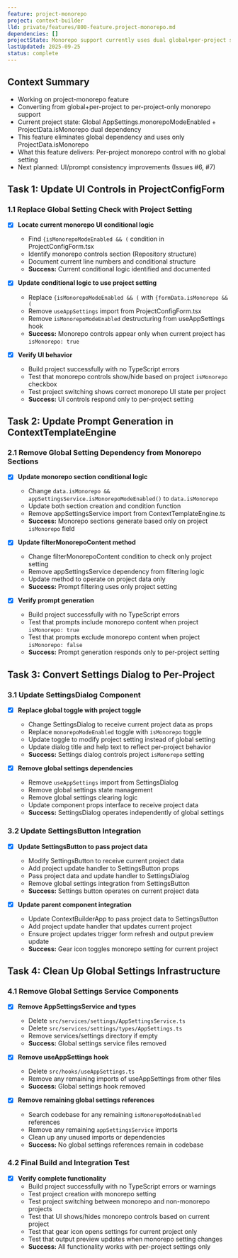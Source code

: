 ```yaml
---
feature: project-monorepo
project: context-builder
lld: private/features/800-feature.project-monorepo.md
dependencies: []
projectState: Monorepo support currently uses dual global+per-project settings causing workflow friction
lastUpdated: 2025-09-25
status: complete
---
```


## Context Summary
- Working on project-monorepo feature
- Converting from global+per-project to per-project-only monorepo support
- Current project state: Global AppSettings.monorepoModeEnabled + ProjectData.isMonorepo dual dependency
- This feature eliminates global dependency and uses only ProjectData.isMonorepo
- What this feature delivers: Per-project monorepo control with no global setting
- Next planned: UI/prompt consistency improvements (Issues #6, #7)

## Task 1: Update UI Controls in ProjectConfigForm

### 1.1 Replace Global Setting Check with Project Setting
- [x] **Locate current monorepo UI conditional logic**
  - Find `{isMonorepoModeEnabled && (` condition in ProjectConfigForm.tsx
  - Identify monorepo controls section (Repository structure)
  - Document current line numbers and conditional structure
  - **Success:** Current conditional logic identified and documented

- [x] **Update conditional logic to use project setting**
  - Replace `{isMonorepoModeEnabled && (` with `{formData.isMonorepo && (`
  - Remove `useAppSettings` import from ProjectConfigForm.tsx
  - Remove `isMonorepoModeEnabled` destructuring from useAppSettings hook
  - **Success:** Monorepo controls appear only when current project has `isMonorepo: true`

- [x] **Verify UI behavior**
  - Build project successfully with no TypeScript errors
  - Test that monorepo controls show/hide based on project `isMonorepo` checkbox
  - Test project switching shows correct monorepo UI state per project
  - **Success:** UI controls respond only to per-project setting

## Task 2: Update Prompt Generation in ContextTemplateEngine

### 2.1 Remove Global Setting Dependency from Monorepo Sections
- [x] **Update monorepo section conditional logic**
  - Change `data.isMonorepo && appSettingsService.isMonorepoModeEnabled()` to `data.isMonorepo`
  - Update both section creation and condition function
  - Remove appSettingsService import from ContextTemplateEngine.ts
  - **Success:** Monorepo sections generate based only on project `isMonorepo` field

- [x] **Update filterMonorepoContent method**
  - Change filterMonorepoContent condition to check only project setting
  - Remove appSettingsService dependency from filtering logic
  - Update method to operate on project data only
  - **Success:** Prompt filtering uses only project setting

- [x] **Verify prompt generation**
  - Build project successfully with no TypeScript errors
  - Test that prompts include monorepo content when project `isMonorepo: true`
  - Test that prompts exclude monorepo content when project `isMonorepo: false`
  - **Success:** Prompt generation responds only to per-project setting

## Task 3: Convert Settings Dialog to Per-Project

### 3.1 Update SettingsDialog Component
- [x] **Replace global toggle with project toggle**
  - Change SettingsDialog to receive current project data as props
  - Replace `monorepoModeEnabled` toggle with `isMonorepo` toggle
  - Update toggle to modify project setting instead of global setting
  - Update dialog title and help text to reflect per-project behavior
  - **Success:** Settings dialog controls project `isMonorepo` setting

- [x] **Remove global settings dependencies**
  - Remove `useAppSettings` import from SettingsDialog
  - Remove global settings state management
  - Remove global settings clearing logic
  - Update component props interface to receive project data
  - **Success:** SettingsDialog operates independently of global settings

### 3.2 Update SettingsButton Integration
- [x] **Update SettingsButton to pass project data**
  - Modify SettingsButton to receive current project data
  - Add project update handler to SettingsButton props
  - Pass project data and update handler to SettingsDialog
  - Remove global settings integration from SettingsButton
  - **Success:** Settings button operates on current project data

- [x] **Update parent component integration**
  - Update ContextBuilderApp to pass project data to SettingsButton
  - Add project update handler that updates current project
  - Ensure project updates trigger form refresh and output preview update
  - **Success:** Gear icon toggles monorepo setting for current project

## Task 4: Clean Up Global Settings Infrastructure

### 4.1 Remove Global Settings Service Components
- [x] **Remove AppSettingsService and types**
  - Delete `src/services/settings/AppSettingsService.ts`
  - Delete `src/services/settings/types/AppSettings.ts`
  - Remove services/settings directory if empty
  - **Success:** Global settings service files removed

- [x] **Remove useAppSettings hook**
  - Delete `src/hooks/useAppSettings.ts`
  - Remove any remaining imports of useAppSettings from other files
  - **Success:** Global settings hook removed

- [x] **Remove remaining global settings references**
  - Search codebase for any remaining `isMonorepoModeEnabled` references
  - Remove any remaining `appSettingsService` imports
  - Clean up any unused imports or dependencies
  - **Success:** No global settings references remain in codebase

### 4.2 Final Build and Integration Test
- [x] **Verify complete functionality**
  - Build project successfully with no TypeScript errors or warnings
  - Test project creation with monorepo setting
  - Test project switching between monorepo and non-monorepo projects
  - Test that UI shows/hides monorepo controls based on current project
  - Test that gear icon opens settings for current project only
  - Test that output preview updates when monorepo setting changes
  - **Success:** All functionality works with per-project settings only